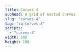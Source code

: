 ```yaml
---
title: Curves 4
subhead: A grid of nested curves
slug: "curves-4"
tag: "sq-curves-4"
scripts:
  - "curves-4"
width: 100
height: 100
---
```

